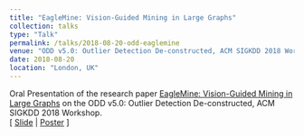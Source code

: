 ```yaml
---
title: "EagleMine: Vision-Guided Mining in Large Graphs"
collection: talks
type: "Talk"
permalink: /talks/2018-08-20-odd-eaglemine
venue: "ODD v5.0: Outlier Detection De-constructed, ACM SIGKDD 2018 Workshop"
date: 2018-08-20
location: "London, UK"
---
```


Oral Presentation of the research paper [EagleMine: Vision-Guided Mining in Large Graphs](http://wenchieh.github.io/files/pdf/eaglemine_ODDv5.pdf) on the ODD v5.0: Outlier Detection De-constructed, ACM SIGKDD 2018 Workshop.<br>
[
[Slide](http://wenchieh.github.io/files/slide/eaglemine_ODDv5.pdf) |
[Poster](http://wenchieh.github.io/files/pdf/eaglemine_poster.pdf)
]

